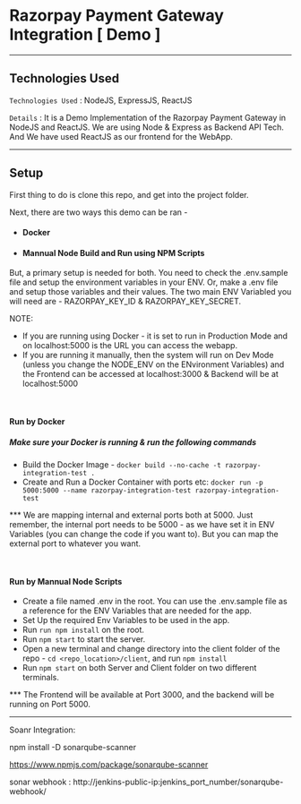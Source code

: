 # Razorpay Payment Gateway Integration [ Demo ]

<hr>

## Technologies Used

`Technologies Used` : NodeJS, ExpressJS, ReactJS

`Details` : It is a Demo Implementation of the Razorpay Payment Gateway in NodeJS and ReactJS. We are using Node & Express as Backend API Tech. And We have used ReactJS as our frontend for the WebApp.

<hr>

## Setup

<div>

First thing to do is clone this repo, and get into the project folder.

Next, there are two ways this demo can be ran -

- #### Docker
- #### Mannual Node Build and Run using NPM Scripts

But, a primary setup is needed for both. You need to check the .env.sample file and setup the environment variables in your ENV. Or, make a .env file and setup those variables and their values. The two main ENV Variabled you will need are - RAZORPAY_KEY_ID & RAZORPAY_KEY_SECRET.

NOTE:

- If you are running using Docker - it is set to run in Production Mode and on localhost:5000 is the URL you can access the webapp.
- If you are running it manually, then the system will run on Dev Mode (unless you change the NODE_ENV on the ENvironment Variables) and the Frontend can be accessed at localhost:3000 & Backend will be at localhost:5000

<br />

#### Run by Docker

##### Make sure your Docker is running & run the following commands

- Build the Docker Image - `docker build --no-cache -t razorpay-integration-test .`
- Create and Run a Docker Container with ports etc: `docker run -p 5000:5000 --name razorpay-integration-test razorpay-integration-test`

\*\*\* We are mapping internal and external ports both at 5000. Just remember, the internal port needs to be 5000 - as we have set it in ENV Variables (you can change the code if you want to). But you can map the external port to whatever you want.

<br />

#### Run by Mannual Node Scripts

- Create a file named .env in the root. You can use the .env.sample file as a reference for the ENV Variables that are needed for the app.
- Set Up the required Env Variables to be used in the app.
- Run `run npm install` on the root.
- Run `npm start` to start the server.
- Open a new terminal and change directory into the client folder of the repo - `cd <repo_location>/client`, and run `npm install`
- Run `npm start` on both Server and Client folder on two different terminals.

\*\*\* The Frontend will be available at Port 3000, and the backend will be running on Port 5000.

</div>
<hr>


Soanr Integration:

npm install -D sonarqube-scanner

https://www.npmjs.com/package/sonarqube-scanner


sonar webhook : http://jenkins-public-ip:jenkins_port_number/sonarqube-webhook/